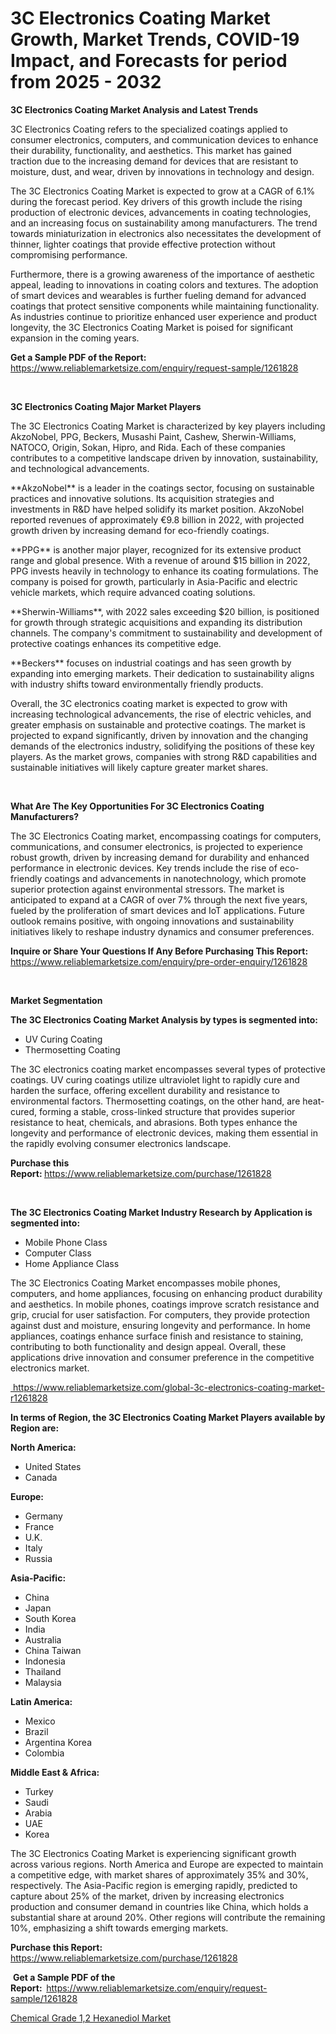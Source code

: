 <p><h1>3C Electronics Coating Market Growth, Market Trends, COVID-19 Impact, and Forecasts for period from 2025 - 2032</h1></p><p><strong>3C Electronics Coating Market Analysis and Latest Trends</strong></p>
<p><p>3C Electronics Coating refers to the specialized coatings applied to consumer electronics, computers, and communication devices to enhance their durability, functionality, and aesthetics. This market has gained traction due to the increasing demand for devices that are resistant to moisture, dust, and wear, driven by innovations in technology and design.</p><p>The 3C Electronics Coating Market is expected to grow at a CAGR of 6.1% during the forecast period. Key drivers of this growth include the rising production of electronic devices, advancements in coating technologies, and an increasing focus on sustainability among manufacturers. The trend towards miniaturization in electronics also necessitates the development of thinner, lighter coatings that provide effective protection without compromising performance.</p><p>Furthermore, there is a growing awareness of the importance of aesthetic appeal, leading to innovations in coating colors and textures. The adoption of smart devices and wearables is further fueling demand for advanced coatings that protect sensitive components while maintaining functionality. As industries continue to prioritize enhanced user experience and product longevity, the 3C Electronics Coating Market is poised for significant expansion in the coming years.</p></p>
<p><strong>Get a Sample PDF of the Report:&nbsp;</strong> <a href="https://www.reliablemarketsize.com/enquiry/request-sample/1261828?utm_campaign=2460&utm_medium=2&utm_source=Github&utm_content=ia&utm_term=03042025&utm_id=3c-electronics-coating">https://www.reliablemarketsize.com/enquiry/request-sample/1261828</a></p>
<p>&nbsp;</p>
<p><strong>3C Electronics Coating Major Market Players</strong></p>
<p><p>The 3C Electronics Coating Market is characterized by key players including AkzoNobel, PPG, Beckers, Musashi Paint, Cashew, Sherwin-Williams, NATOCO, Origin, Sokan, Hipro, and Rida. Each of these companies contributes to a competitive landscape driven by innovation, sustainability, and technological advancements.</p><p>**AkzoNobel** is a leader in the coatings sector, focusing on sustainable practices and innovative solutions. Its acquisition strategies and investments in R&D have helped solidify its market position. AkzoNobel reported revenues of approximately €9.8 billion in 2022, with projected growth driven by increasing demand for eco-friendly coatings.</p><p>**PPG** is another major player, recognized for its extensive product range and global presence. With a revenue of around $15 billion in 2022, PPG invests heavily in technology to enhance its coating formulations. The company is poised for growth, particularly in Asia-Pacific and electric vehicle markets, which require advanced coating solutions.</p><p>**Sherwin-Williams**, with 2022 sales exceeding $20 billion, is positioned for growth through strategic acquisitions and expanding its distribution channels. The company's commitment to sustainability and development of protective coatings enhances its competitive edge.</p><p>**Beckers** focuses on industrial coatings and has seen growth by expanding into emerging markets. Their dedication to sustainability aligns with industry shifts toward environmentally friendly products.</p><p>Overall, the 3C electronics coating market is expected to grow with increasing technological advancements, the rise of electric vehicles, and greater emphasis on sustainable and protective coatings. The market is projected to expand significantly, driven by innovation and the changing demands of the electronics industry, solidifying the positions of these key players. As the market grows, companies with strong R&D capabilities and sustainable initiatives will likely capture greater market shares.</p></p>
<p>&nbsp;</p>
<p><strong>What Are The Key Opportunities For 3C Electronics Coating Manufacturers?</strong></p>
<p><p>The 3C Electronics Coating market, encompassing coatings for computers, communications, and consumer electronics, is projected to experience robust growth, driven by increasing demand for durability and enhanced performance in electronic devices. Key trends include the rise of eco-friendly coatings and advancements in nanotechnology, which promote superior protection against environmental stressors. The market is anticipated to expand at a CAGR of over 7% through the next five years, fueled by the proliferation of smart devices and IoT applications. Future outlook remains positive, with ongoing innovations and sustainability initiatives likely to reshape industry dynamics and consumer preferences.</p></p>
<p><strong>Inquire or Share Your Questions If Any Before Purchasing This Report:</strong> <a href="https://www.reliablemarketsize.com/enquiry/pre-order-enquiry/1261828?utm_campaign=2460&utm_medium=2&utm_source=Github&utm_content=ia&utm_term=03042025&utm_id=3c-electronics-coating">https://www.reliablemarketsize.com/enquiry/pre-order-enquiry/1261828</a></p>
<p>&nbsp;</p>
<p><strong>Market Segmentation</strong></p>
<p><strong>The 3C Electronics Coating Market Analysis by types is segmented into:</strong></p>
<p><ul><li>UV Curing Coating</li><li>Thermosetting Coating</li></ul></p>
<p><p>The 3C electronics coating market encompasses several types of protective coatings. UV curing coatings utilize ultraviolet light to rapidly cure and harden the surface, offering excellent durability and resistance to environmental factors. Thermosetting coatings, on the other hand, are heat-cured, forming a stable, cross-linked structure that provides superior resistance to heat, chemicals, and abrasions. Both types enhance the longevity and performance of electronic devices, making them essential in the rapidly evolving consumer electronics landscape.</p></p>
<p><strong>Purchase this Report:&nbsp;</strong><a href="https://www.reliablemarketsize.com/purchase/1261828?utm_campaign=2460&utm_medium=2&utm_source=Github&utm_content=ia&utm_term=03042025&utm_id=3c-electronics-coating">https://www.reliablemarketsize.com/purchase/1261828</a></p>
<p>&nbsp;</p>
<p><strong>The 3C Electronics Coating Market Industry Research by Application is segmented into:</strong></p>
<p><ul><li>Mobile Phone Class</li><li>Computer Class</li><li>Home Appliance Class</li></ul></p>
<p><p>The 3C Electronics Coating Market encompasses mobile phones, computers, and home appliances, focusing on enhancing product durability and aesthetics. In mobile phones, coatings improve scratch resistance and grip, crucial for user satisfaction. For computers, they provide protection against dust and moisture, ensuring longevity and performance. In home appliances, coatings enhance surface finish and resistance to staining, contributing to both functionality and design appeal. Overall, these applications drive innovation and consumer preference in the competitive electronics market.</p></p>
<p><a href="https://www.reliablemarketsize.com/global-3c-electronics-coating-market-r1261828?utm_campaign=2460&utm_medium=2&utm_source=Github&utm_content=ia&utm_term=03042025&utm_id=3c-electronics-coating">&nbsp;https://www.reliablemarketsize.com/global-3c-electronics-coating-market-r1261828</a></p>
<p><strong>In terms of Region, the 3C Electronics Coating Market Players available by Region are:</strong></p>
<p>
    <p> <strong> North America: </strong>
        <ul>
            <li>United States</li>
            <li>Canada</li>
        </ul>
        </p> 
    <p> <strong> Europe: </strong>
        <ul>
            <li>Germany</li>
            <li>France</li>
            <li>U.K.</li>
            <li>Italy</li>
            <li>Russia</li>
        </ul>
        </p> 
    <p> <strong> Asia-Pacific: </strong>
        <ul>
            <li>China</li>
            <li>Japan</li>
            <li>South Korea</li>
            <li>India</li>
            <li>Australia</li>
            <li>China Taiwan</li>
            <li>Indonesia</li>
            <li>Thailand</li>
            <li>Malaysia</li>
        </ul>
        </p> 
    <p> <strong> Latin America: </strong>
        <ul>
            <li>Mexico</li>
            <li>Brazil</li>
            <li>Argentina Korea</li>
            <li>Colombia</li>
        </ul>
        </p> 
    <p> <strong> Middle East & Africa: </strong>
        <ul>
            <li>Turkey</li>
            <li>Saudi</li>
            <li>Arabia</li>
            <li>UAE</li>
            <li>Korea</li>
        </ul>
    </p>
    </p>
<p><p>The 3C Electronics Coating Market is experiencing significant growth across various regions. North America and Europe are expected to maintain a competitive edge, with market shares of approximately 35% and 30%, respectively. The Asia-Pacific region is emerging rapidly, predicted to capture about 25% of the market, driven by increasing electronics production and consumer demand in countries like China, which holds a substantial share at around 20%. Other regions will contribute the remaining 10%, emphasizing a shift towards emerging markets.</p></p>
<p><strong>Purchase this Report: </strong><a href="https://www.reliablemarketsize.com/purchase/1261828?utm_campaign=2460&utm_medium=2&utm_source=Github&utm_content=ia&utm_term=03042025&utm_id=3c-electronics-coating">https://www.reliablemarketsize.com/purchase/1261828</a></p>
<p>&nbsp;<strong>Get a Sample PDF of the Report:&nbsp;&nbsp;</strong><a href="https://www.reliablemarketsize.com/enquiry/request-sample/1261828?utm_campaign=2460&utm_medium=2&utm_source=Github&utm_content=ia&utm_term=03042025&utm_id=3c-electronics-coating">https://www.reliablemarketsize.com/enquiry/request-sample/1261828</a></p>
<p><strong></strong></p>
<p><p><a href="https://github.com/abbislposival/Market-Research-Report-List-2/blob/main/chemical-grade-12-hexanediol-market.md?utm_campaign=2460&utm_medium=2&utm_source=Github&utm_content=ia&utm_term=03042025&utm_id=3c-electronics-coating">Chemical Grade 1,2 Hexanediol Market</a></p></p>